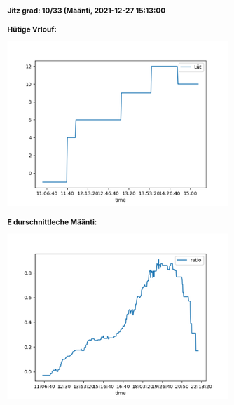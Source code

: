### Jitz grad: 10/33 (Määnti, 2021-12-27 15:13:00

### Hütige Vrlouf:
![Graph](Today.png)

### E durschnittleche Määnti:
![Graph](Määnti.png)
